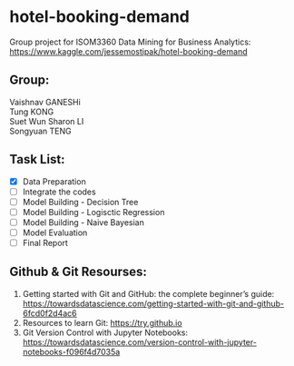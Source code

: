 # hotel-booking-demand
Group project for ISOM3360 Data Mining for Business Analytics:  
  https://www.kaggle.com/jessemostipak/hotel-booking-demand

## Group:  
 Vaishnav GANESHi  
 Tung KONG  
 Suet Wun Sharon LI  
 Songyuan TENG

## Task List:  
- [x] Data Preparation
- [ ] Integrate the codes
- [ ] Model Building - Decision Tree
- [ ] Model Building - Logisctic Regression
- [ ] Model Building - Naive Bayesian
- [ ] Model Evaluation
- [ ] Final Report

## Github & Git Resourses:
1. Getting started with Git and GitHub: the complete beginner’s guide: https://towardsdatascience.com/getting-started-with-git-and-github-6fcd0f2d4ac6  
2. Resources to learn Git: https://try.github.io  
3. Git Version Control with Jupyter Notebooks: https://towardsdatascience.com/version-control-with-jupyter-notebooks-f096f4d7035a
